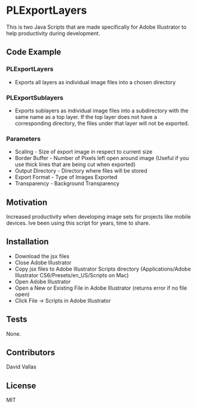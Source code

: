 # PLExportLayers 

This is two Java Scripts that are made specifically for Adobe Illustrator to help productivity during development.

## Code Example

### PLExportLayers 
* Exports all layers as individual image files into a chosen directory

### PLExportSublayers 
* Exports sublayers as individual image files into a subdirectory with the same name as a top layer.  If the top layer does not have a corresponding directory, the files under that layer will not be exported. 

### Parameters
* Scaling - Size of export image in respect to current size
* Border Buffer - Number of Pixels left open around image
(Useful if you use thick lines that are being cut when exported)
* Output Directory - Directory where files will be stored
* Export Format - Type of Images Exported
* Transparency - Background Transparency

## Motivation

Increased productivity when developing image sets for projects like mobile devices.  Ive been using this script for years, time to share.

## Installation

* Download the jsx files
* Close Adobe Illustrator
* Copy jsx files to Adobe Illustrator Scripts directory 
  (Applications/Adobe Illustrator CS6/Presets/en_US/Scripts on Mac)
* Open Adobe Illustrator
* Open a New or Existing File in Adobe Illustrator (returns error if no file open)
* Click File -> Scripts in Adobe Illustrator

## Tests

None.

## Contributors

David Vallas

## License

MIT
